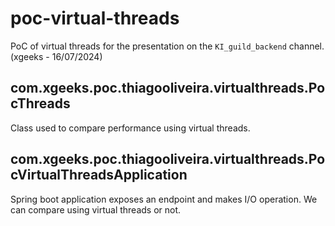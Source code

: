 # poc-virtual-threads

PoC of virtual threads for the presentation on the ```KI_guild_backend``` channel. (xgeeks - 16/07/2024)

## com.xgeeks.poc.thiagooliveira.virtualthreads.PocThreads

Class used to compare performance using virtual threads.

## com.xgeeks.poc.thiagooliveira.virtualthreads.PocVirtualThreadsApplication

Spring boot application exposes an endpoint and makes I/O operation. We can compare using virtual threads or not.